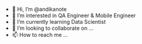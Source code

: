 - 👋 Hi, I’m @andikanote
- 👀 I’m interested in QA Engineer & Mobile Engineer
- 🌱 I’m currently learning Data Scientist
- 💞️ I’m looking to collaborate on ...
- 📫 How to reach me ...

<!---
andikanote/andikanote is a ✨ special ✨ repository because its `README.md` (this file) appears on your GitHub profile.
You can click the Preview link to take a look at your changes.
--->
